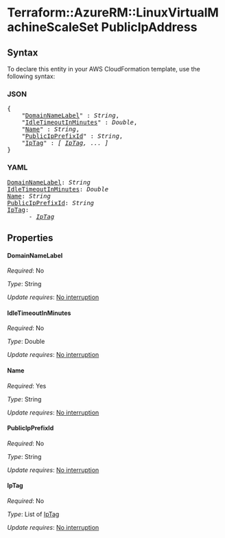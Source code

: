 # Terraform::AzureRM::LinuxVirtualMachineScaleSet PublicIpAddress

## Syntax

To declare this entity in your AWS CloudFormation template, use the following syntax:

### JSON

<pre>
{
    "<a href="#domainnamelabel" title="DomainNameLabel">DomainNameLabel</a>" : <i>String</i>,
    "<a href="#idletimeoutinminutes" title="IdleTimeoutInMinutes">IdleTimeoutInMinutes</a>" : <i>Double</i>,
    "<a href="#name" title="Name">Name</a>" : <i>String</i>,
    "<a href="#publicipprefixid" title="PublicIpPrefixId">PublicIpPrefixId</a>" : <i>String</i>,
    "<a href="#iptag" title="IpTag">IpTag</a>" : <i>[ <a href="publicipaddress-iptag.md">IpTag</a>, ... ]</i>
}
</pre>

### YAML

<pre>
<a href="#domainnamelabel" title="DomainNameLabel">DomainNameLabel</a>: <i>String</i>
<a href="#idletimeoutinminutes" title="IdleTimeoutInMinutes">IdleTimeoutInMinutes</a>: <i>Double</i>
<a href="#name" title="Name">Name</a>: <i>String</i>
<a href="#publicipprefixid" title="PublicIpPrefixId">PublicIpPrefixId</a>: <i>String</i>
<a href="#iptag" title="IpTag">IpTag</a>: <i>
      - <a href="publicipaddress-iptag.md">IpTag</a></i>
</pre>

## Properties

#### DomainNameLabel

_Required_: No

_Type_: String

_Update requires_: [No interruption](https://docs.aws.amazon.com/AWSCloudFormation/latest/UserGuide/using-cfn-updating-stacks-update-behaviors.html#update-no-interrupt)

#### IdleTimeoutInMinutes

_Required_: No

_Type_: Double

_Update requires_: [No interruption](https://docs.aws.amazon.com/AWSCloudFormation/latest/UserGuide/using-cfn-updating-stacks-update-behaviors.html#update-no-interrupt)

#### Name

_Required_: Yes

_Type_: String

_Update requires_: [No interruption](https://docs.aws.amazon.com/AWSCloudFormation/latest/UserGuide/using-cfn-updating-stacks-update-behaviors.html#update-no-interrupt)

#### PublicIpPrefixId

_Required_: No

_Type_: String

_Update requires_: [No interruption](https://docs.aws.amazon.com/AWSCloudFormation/latest/UserGuide/using-cfn-updating-stacks-update-behaviors.html#update-no-interrupt)

#### IpTag

_Required_: No

_Type_: List of <a href="publicipaddress-iptag.md">IpTag</a>

_Update requires_: [No interruption](https://docs.aws.amazon.com/AWSCloudFormation/latest/UserGuide/using-cfn-updating-stacks-update-behaviors.html#update-no-interrupt)

